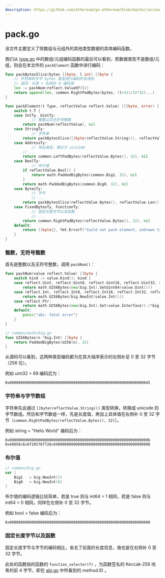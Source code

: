 ```yaml
---
description: https://github.com/ethereum/go-ethereum/blob/master/accounts/abi/pack.go
---
```


# pack.go

该文件主要定义了除数组与元组外的其他类型数据的具体编码函数。

我们从 [type.go](type.go.md) 中的数组/元组编码函数的最后可以看到，若数据类型不是数组/元组，则会在本文件的 `packElement` 函数中进行编码：

```go
func packBytesSlice(bytes []byte, l int) []byte {
	// 字符串和字节 bytes 类型进行编码时会用到
	// 返回：长度 + 右侧补 0 编码值
	len := packNum(reflect.ValueOf(l))
	return append(len, common.RightPadBytes(bytes, (l+31)/32*32)...)
}

func packElement(t Type, reflectValue reflect.Value) ([]byte, error) {
	switch t.T {
	case IntTy, UintTy:
    		// 整数以及无符号整数
		return packNum(reflectValue), nil
	case StringTy:
    		// 字符串
		return packBytesSlice([]byte(reflectValue.String()), reflectValue.Len()), nil
	case AddressTy:
    		// 地址类型，等价于 uint160
		// ...
		return common.LeftPadBytes(reflectValue.Bytes(), 32), nil
	case BoolTy:
    		// 布尔值
		if reflectValue.Bool() {
			return math.PaddedBigBytes(common.Big1, 32), nil
		}
		return math.PaddedBigBytes(common.Big0, 32), nil
	case BytesTy:
    		// 字节
    		// ...
		return packBytesSlice(reflectValue.Bytes(), reflectValue.Len()), nil
	case FixedBytesTy, FunctionTy:
    		// 固定长度字节以及函数
    		// ...
		return common.RightPadBytes(reflectValue.Bytes(), 32), nil
	default:
		return []byte{}, fmt.Errorf("Could not pack element, unknown type: %v", t.T)
	}
}
```

### **整数，无符号整数**

首先是整数以及无符号整数，调用 `packNum()`：

```go
func packNum(value reflect.Value) []byte {
	switch kind := value.Kind(); kind {
	case reflect.Uint, reflect.Uint8, reflect.Uint16, reflect.Uint32, reflect.Uint64:
		return math.U256Bytes(new(big.Int).SetUint64(value.Uint()))
	case reflect.Int, reflect.Int8, reflect.Int16, reflect.Int32, reflect.Int64:
		return math.U256Bytes(big.NewInt(value.Int()))
	case reflect.Ptr:
		return math.U256Bytes(new(big.Int).Set(value.Interface().(*big.Int)))
	default:
		panic("abi: fatal error")
	}
}

// common/math/big.go
func U256Bytes(n *big.Int) []byte {
	return PaddedBigBytes(U256(n), 32)
}
```

从源码可以看到，这两种类型编码都为在其大端序表示的左侧补足 0 至 32 字节（256 位）。

例如 uint32 = 69 编码后为：

```
0x0000000000000000000000000000000000000000000000000000000000000045
```

### **字符串与字节数组**

字符串先会通过 `[]byte(reflectValue.String())` 类型转换，转换成 unicode 的字节数组。然后和字节数组一样，先是长度值，再加上具体值在右侧补 0 至 32 字节（`common.RightPadBytes(reflectValue.Bytes(), 32)`）。

例如 string = "Hello World" 编码后为：

```
0x000000000000000000000000000000000000000000000000000000000000000b
0x48656c6c6f20576f726c64000000000000000000000000000000000000000000
```

### **布尔值**

```go
// common/big.go
var (
	Big1   = big.NewInt(1)
	Big0   = big.NewInt(0)
)
```

布尔值的编码逻辑比较简单，若是 true 则与 int64 = 1 相同，若是 false 则与 int64 = 0 相同，同样在左侧补 0 至 32 字节。

例如 bool = false 编码后为：

```
0x0000000000000000000000000000000000000000000000000000000000000000
```

### **固定长度字节以及函数**

固定长度字节与字节的编码相比，省去了前面的长度信息，值也是在右侧补 0 至 32 字节。

此处的函数指的函数的 `function_selector(f)` ，为函数签名的 Keccak-256 哈希的前 4 字节，即在 [abi.go](abi.go.md) 中所看到的 method.ID 。
